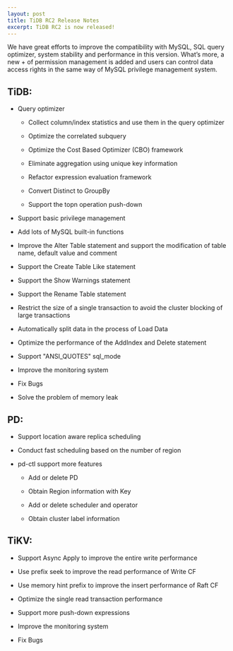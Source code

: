```yaml
---
layout: post
title: TiDB RC2 Release Notes
excerpt: TiDB RC2 is now released!
---
```


We have great efforts to improve the compatibility with MySQL, SQL query optimizer, system stability and performance in this version. What’s more, a new + of permission management is added and users can control data access rights in the same way of MySQL privilege management system.

## TiDB:

+ Query optimizer

    - Collect column/index statistics and use them in the query optimizer

    - Optimize the correlated subquery

    - Optimize the Cost Based Optimizer (CBO) framework

    - Eliminate aggregation using unique key information

    - Refactor expression evaluation framework

    - Convert Distinct to GroupBy

    - Support the topn operation push-down

+ Support basic privilege management

+ Add lots of MySQL built-in functions

+ Improve the Alter Table statement and support the modification of table name, default value and comment

+ Support the Create Table Like statement

+ Support the Show Warnings statement

+ Support the Rename Table statement

+ Restrict the size of a single transaction to avoid the cluster blocking of large transactions

+ Automatically split data in the process of Load Data

+ Optimize the performance of the AddIndex and Delete statement

+ Support "ANSI_QUOTES" sql_mode

+ Improve the monitoring system

+ Fix Bugs

+ Solve the problem of memory leak

## PD:

+ Support location aware replica scheduling

+ Conduct fast scheduling based on the number of region

+ pd-ctl support more features

    - Add or delete PD

    - Obtain Region information with Key

    - Add or delete scheduler and operator

    - Obtain cluster label information

## TiKV:

+ Support Async Apply to improve the entire write performance

+ Use prefix seek to improve the read performance of Write CF

+ Use memory hint prefix to improve the insert performance of Raft CF

+ Optimize the single read transaction performance

+ Support more push-down expressions

+ Improve the monitoring system

+ Fix Bugs

